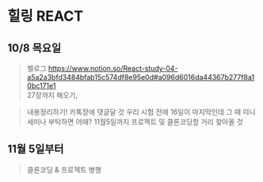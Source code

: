 # 힐링 REACT 

## 10/8 목요일
> 벨로그 https://www.notion.so/React-study-04-a5a2a3bfd3484bfab15c574df8e95e0d#a096d6016da44367b277f8a10bc171e1 </br>
27장까지 해오기,

> 내용정리하기! 카톡창에 댓글달 것
> 우리 시험 전에 16일이 마지막인데 그 때 미니 세미나 부탁하면 어때?
> 11월5일까지 프로젝트 및 클론코딩할 거리 찾아올 것

## 11월 5일부터
> 클론코딩 & 프로젝트 병행

